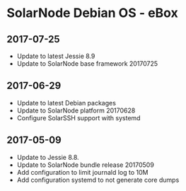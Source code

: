 # SolarNode Debian OS - eBox

## 2017-07-25

 * Update to latest Jessie 8.9
 * Update to SolarNode base framework 20170725


## 2017-06-29

 * Update to latest Debian packages
 * Update to SolarNode platform 20170628
 * Configure SolarSSH support with systemd


## 2017-05-09

 * Update to Jessie 8.8.
 * Update to SolarNode bundle release 20170509
 * Add configuration to limit journald log to 10M
 * Add configuration systemd to not generate core dumps

